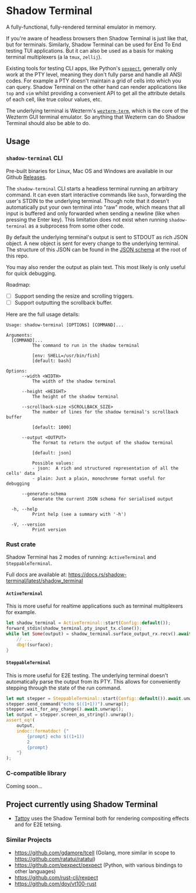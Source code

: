 # Shadow Terminal
A fully-functional, fully-rendered terminal emulator in memory.

If you're aware of headless browsers then Shadow Terminal is just like that, but for terminals. Similarly, Shadow Terminal can be used for End To End testing TUI applications. But it can also be used as a basis for making terminal multiplexers (a la `tmux`, `zellij`).

Existing tools for testing CLI apps, like Python's [`pexpect`](https://github.com/pexpect/pexpect), generally only work at the PTY level, meaning they don't fully parse and handle all ANSI codes. For example a PTY doesn't maintain a grid of cells into which you can query. Shadow Terminal on the other hand can render applications like `top` and `vim` whilst providing a convenient API to get all the attribute details of each cell, like true colour values, etc.

The underlying terminal is Wezterm's [`wezterm-term`](https://github.com/wezterm/wezterm/tree/main/term), which is the core of the Wezterm GUI terminal emulator. So anything that Wezterm can do Shadow Terminal should also be able to do.

## Usage

### `shadow-terminal` CLI

Pre-built binaries for Linux, Mac OS and Windows are available in our Github [Releases](https://github.com/tattoy-org/shadow-terminal/releases).

The `shadow-terminal` CLI starts a headless terminal running an arbitrary command. It can even start interactive commands like `bash`, forwarding the user's STDIN to the underlying terminal. Though note that it doesn't automatically put your own terminal into "raw" mode, which means that all input is buffered and only forwarded when sending a newline (like when pressing the Enter key). This limitation does not exist when running `shadow-terminal` as a subprocess from some other code.

By default the underlying terminal's output is sent to STDOUT as rich JSON object. A new object is sent for every change to the underlying terminal. The structure of this JSON can be found in the [JSON schema](/output-schema.json) at the root of this repo.

You may also render the output as plain text. This most likely is only useful for quick debugging.

Roadmap:
* [ ] Support sending the resize and scrolling triggers.
* [ ] Support outputting the scrollback buffer.

Here are the full usage details:
```
Usage: shadow-terminal [OPTIONS] [COMMAND]...

Arguments:
  [COMMAND]...
          The command to run in the shadow terminal

          [env: SHELL=/usr/bin/fish]
          [default: bash]

Options:
      --width <WIDTH>
          The width of the shadow terminal

      --height <HEIGHT>
          The height of the shadow terminal

      --scrollback-size <SCROLLBACK_SIZE>
          The number of lines for the shadow terminal's scrollback buffer

          [default: 1000]

      --output <OUTPUT>
          The format to return the output of the shadow terminal

          [default: json]

          Possible values:
          - json:  A rich and structured representation of all the cells' data
          - plain: Just a plain, monochrome format useful for debugging

      --generate-schema
          Generate the current JSON schema for serialised output

  -h, --help
          Print help (see a summary with '-h')

  -V, --version
          Print version
```

### Rust crate

Shadow Terminal has 2 modes of running: `ActiveTerminal` and `SteppableTerminal`.

Full docs are available at: https://docs.rs/shadow-terminal/latest/shadow_terminal

#### `ActiveTerminal`

This is more useful for realtime applications such as terminal multiplexers for example.

```rust
let shadow_terminal = ActiveTerminal::start(Config::default());
forward_stdin(shadow_terminal.pty_input_tx.clone());
while let Some(output) = shadow_terminal.surface_output_rx.recv().await {
    // ...
    dbg!(surface);
}
```

#### `SteppableTerminal`

This is more useful for E2E testing. The underlying terminal doesn't automatically parse the output
from its PTY. This allows for conveniently stepping through the state of the run command.

```rust
let mut stepper = SteppableTerminal::start(Config::default()).await.unwrap();
stepper.send_command("echo $((1+1))").unwrap();
stepper.wait_for_any_change().await.unwrap();
let output = stepper.screen_as_string().unwrap();
assert_eq!(
    output,
    indoc::formatdoc! {"
        {prompt} echo $((1+1))
        2
        {prompt} 
    "}
);
```

### C-compatible library

Coming soon...

## Project currently using Shadow Terminal
* [Tattoy](https://tattoy.sh) uses the Shadow Terminal both for rendering compositing effects and for E2E tetsing.

### Similar Projects
* https://github.com/gdamore/tcell (Golang, more similar in scope to https://github.com/ratatui/ratatui)
* https://github.com/pexpect/pexpect (Python, with various bindings to other languages)
* https://github.com/rust-cli/rexpect
* https://github.com/doy/vt100-rust
